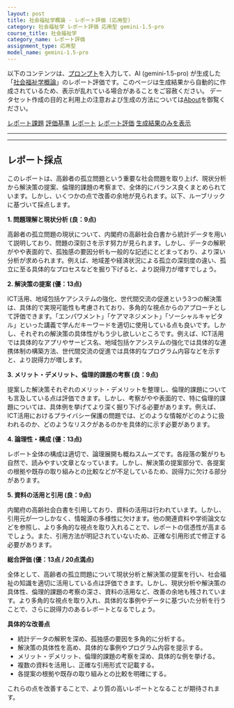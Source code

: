 ```yaml
---
layout: post
title: 社会福祉学概論 - レポート評価 (応用型)
category: 社会福祉学 レポート評価 応用型 gemini-1.5-pro
course_title: 社会福祉学
category_name: レポート評価
assignment_type: 応用型
model_name: gemini-1.5-pro
---
```


以下のコンテンツは、[プロンプト](http://127.0.0.1:8000/generated/社会福祉学/gemini-1.5-pro/prompt_レポート評価-応用型.md)を入力して、AI (gemini-1.5-pro) が生成した「[社会福祉学概論](/contents/社会福祉学/)」のレポート評価です。このページは生成結果から自動的に作成されているため、表示が乱れている場合があることをご容赦ください。
データセット作成の目的と利用上の注意および生成の方法については[About](/About)を御覧ください。

[レポート課題](../レポート課題-応用型)
[評価基準](../評価基準-応用型)
[レポート](../レポート-応用型)
[レポート評価](../レポート評価-応用型)
[生成結果のみを表示](http://127.0.0.1:8000/generated/社会福祉学/gemini-1.5-pro/レポート評価-応用型.md)
  

***
***
  
## レポート採点

このレポートは、高齢者の孤立問題という重要な社会問題を取り上げ、現状分析から解決策の提案、倫理的課題の考察まで、全体的にバランス良くまとめられています。しかし、いくつかの点で改善の余地が見られます。以下、ルーブリックに基づいて採点します。

**1. 問題理解と現状分析 (良：9点)**

高齢者の孤立問題の現状について、内閣府の高齢社会白書から統計データを用いて説明しており、問題の深刻さを示す努力が見られます。しかし、データの解釈がやや表面的で、孤独感の要因分析も一般的な記述にとどまっており、より深い分析が求められます。例えば、地域差や経済状況による孤立の深刻度の違い、孤立に至る具体的なプロセスなどを掘り下げると、より説得力が増すでしょう。

**2. 解決策の提案 (優：13点)**

ICT活用、地域包括ケアシステムの強化、世代間交流の促進という3つの解決策は、具体的で実現可能性も考慮されており、多角的な視点からのアプローチとして評価できます。「エンパワメント」「ケアマネジメント」「ソーシャルキャピタル」といった講義で学んだキーワードを適切に使用している点も良いです。しかし、それぞれの解決策の具体性がもう少し欲しいところです。例えば、ICT活用では具体的なアプリやサービス名、地域包括ケアシステムの強化では具体的な連携体制の構築方法、世代間交流の促進では具体的なプログラム内容などを示すと、より説得力が増します。

**3. メリット・デメリット、倫理的課題の考察 (良：9点)**

提案した解決策それぞれのメリット・デメリットを整理し、倫理的課題についても言及している点は評価できます。しかし、考察がやや表面的で、特に倫理的課題については、具体例を挙げてより深く掘り下げる必要があります。例えば、ICT活用におけるプライバシー保護の問題では、どのような情報がどのように扱われるのか、どのようなリスクがあるのかを具体的に示す必要があります。

**4. 論理性・構成 (優：13点)**

レポート全体の構成は適切で、論理展開も概ねスムーズです。各段落の繋がりも自然で、読みやすい文章となっています。しかし、解決策の提案部分で、各提案の根拠や既存の取り組みとの比較などが不足しているため、説得力に欠ける部分があります。

**5. 資料の活用と引用 (良：9点)**

内閣府の高齢社会白書を引用しており、資料の活用は行われています。しかし、引用元が一つしかなく、情報源の多様性に欠けます。他の関連資料や学術論文などを参照し、より多角的な視点を取り入れることで、レポートの信憑性が高まるでしょう。また、引用方法が明記されていないため、正確な引用形式で修正する必要があります。

**総合評価 (優：13点 / 20点満点)**

全体として、高齢者の孤立問題について現状分析と解決策の提案を行い、社会福祉の知識を適切に活用している点は評価できます。しかし、現状分析や解決策の具体性、倫理的課題の考察の深さ、資料の活用など、改善の余地も残されています。より多角的な視点を取り入れ、具体的な事例やデータに基づいた分析を行うことで、さらに説得力のあるレポートとなるでしょう。


**具体的な改善点**

* 統計データの解釈を深め、孤独感の要因を多角的に分析する。
* 解決策の具体性を高め、具体的な事例やプログラム内容を提示する。
* メリット・デメリット、倫理的課題の考察を深め、具体的な例を挙げる。
* 複数の資料を活用し、正確な引用形式で記載する。
* 各提案の根拠や既存の取り組みとの比較を明確にする。


これらの点を改善することで、より質の高いレポートとなることが期待されます。

